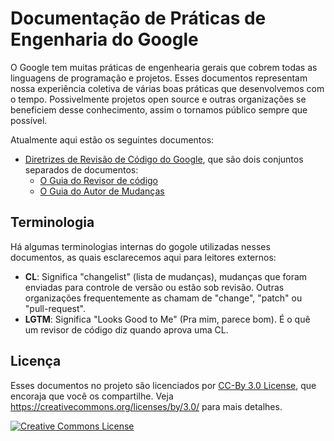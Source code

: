 # Documentação de Práticas de Engenharia do Google 

O Google tem muitas práticas de engenhearia gerais que cobrem todas as linguagens de programação e projetos. Esses documentos representam nossa experiência coletiva de várias boas práticas que desenvolvemos com o tempo. Possivelmente projetos open source e outras organizações se beneficiem desse conhecimento, assim o tornamos público sempre que possível. 

Atualmente aqui estão os seguintes documentos: 

* [Diretrizes de Revisão de Código do Google](), que são dois conjuntos separados de documentos: 
    *   [O Guia do Revisor de código](www.google.com.br) 
    *   [O Guia do Autor de Mudanças](./README.md)


## Terminologia 

Há algumas terminologias internas do gogole utilizadas nesses documentos, as quais esclarecemos aqui para leitores externos: 
*  **CL**: Significa "changelist" (lista de mudanças), mudanças que foram enviadas para controle de versão ou estão sob revisão. Outras organizações frequentemente as chamam de "change", "patch" ou "pull-request".
*  **LGTM**: Significa "Looks Good to Me" (Pra mim, parece bom). É o quê um revisor de código diz quando aprova uma CL. 

## Licença
Esses documentos no projeto são licenciados por [CC-By 3.0 License](LICENSE), que encoraja que você os compartilhe. Veja <https://creativecommons.org/licenses/by/3.0/> para mais detalhes.

<a rel="license" href="https://creativecommons.org/licenses/by/3.0/"><img alt="Creative Commons License" style="border-width:0" src="https://i.creativecommons.org/l/by/3.0/88x31.png" /></a>
